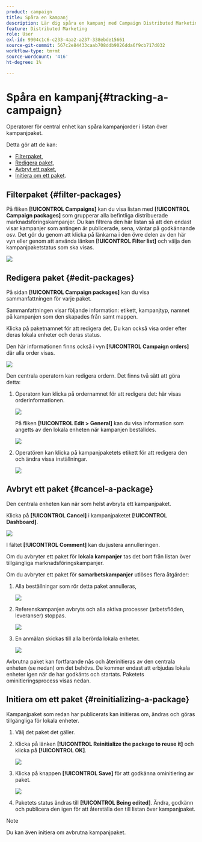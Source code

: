 ```yaml
---
product: campaign
title: Spåra en kampanj
description: Lär dig spåra en kampanj med Campaign Distributed Marketing
feature: Distributed Marketing
role: User
exl-id: 9904c1c6-c233-4aa2-a237-338ebde15661
source-git-commit: 567c2e84433caab708ddb9026dda6f9cb717d032
workflow-type: tm+mt
source-wordcount: '416'
ht-degree: 1%

---
```


# Spåra en kampanj{#tracking-a-campaign}



Operatorer för central enhet kan spåra kampanjorder i listan över kampanjpaket.

Detta gör att de kan:

* [Filterpaket](#filter-packages),
* [Redigera paket](#edit-packages),
* [Avbryt ett paket](#cancel-a-package),
* [Initiera om ett paket](#reinitializing-a-package).

## Filterpaket {#filter-packages}

På fliken **[!UICONTROL Campaigns]** kan du visa listan med **[!UICONTROL Campaign packages]** som grupperar alla befintliga distribuerade marknadsföringskampanjer. Du kan filtrera den här listan så att den endast visar kampanjer som antingen är publicerade, sena, väntar på godkännande osv. Det gör du genom att klicka på länkarna i den övre delen av den här vyn eller genom att använda länken **[!UICONTROL Filter list]** och välja den kampanjpaketstatus som ska visas.

![](assets/mkg_dist_catalog_filter.png)

## Redigera paket {#edit-packages}

På sidan **[!UICONTROL Campaign packages]** kan du visa sammanfattningen för varje paket.

Sammanfattningen visar följande information: etikett, kampanjtyp, namnet på kampanjen som den skapades från samt mappen.

Klicka på paketnamnet för att redigera det. Du kan också visa order efter deras lokala enheter och deras status.

Den här informationen finns också i vyn **[!UICONTROL Campaign orders]** där alla order visas.

![](assets/mkg_dist_catalog_op_command_details.png)

Den centrala operatorn kan redigera ordern. Det finns två sätt att göra detta:

1. Operatorn kan klicka på ordernamnet för att redigera det: här visas orderinformationen.

   ![](assets/mkg_dist_catalog_op_command_edit1.png)

   På fliken **[!UICONTROL Edit > General]** kan du visa information som angetts av den lokala enheten när kampanjen beställdes.

   ![](assets/mkg_dist_catalog_op_command_edit1a.png)

1. Operatören kan klicka på kampanjpaketets etikett för att redigera den och ändra vissa inställningar.

   ![](assets/mkg_dist_catalog_op_command_edit2.png)

## Avbryt ett paket {#cancel-a-package}

Den centrala enheten kan när som helst avbryta ett kampanjpaket.

Klicka på **[!UICONTROL Cancel]** i kampanjpaketet **[!UICONTROL Dashboard]**.

![](assets/mkg_dist_cancel_op_from_dashboard.png)

I fältet **[!UICONTROL Comment]** kan du justera annulleringen.

Om du avbryter ett paket för **lokala kampanjer** tas det bort från listan över tillgängliga marknadsföringskampanjer.

Om du avbryter ett paket för **samarbetskampanjer** utlöses flera åtgärder:

1. Alla beställningar som rör detta paket annulleras,

   ![](assets/mkg_dist_mutual_op_cancelled.png)

1. Referenskampanjen avbryts och alla aktiva processer (arbetsflöden, leveranser) stoppas.

   ![](assets/mkg_dist_mutual_op_cancelled1.png)

1. En anmälan skickas till alla berörda lokala enheter.

   ![](assets/mkg_dist_mutual_op_cancelled2.png)

Avbrutna paket kan fortfarande nås och återinitieras av den centrala enheten (se nedan) om det behövs. De kommer endast att erbjudas lokala enheter igen när de har godkänts och startats. Paketets ominitieringsprocess visas nedan.

## Initiera om ett paket {#reinitializing-a-package}

Kampanjpaket som redan har publicerats kan initieras om, ändras och göras tillgängliga för lokala enheter.

1. Välj det paket det gäller.
1. Klicka på länken **[!UICONTROL Reinitialize the package to reuse it]** och klicka på **[!UICONTROL OK]**.

   ![](assets/mkg_dist_mutual_op_reinit.png)

1. Klicka på knappen **[!UICONTROL Save]** för att godkänna ominitiering av paket.

   ![](assets/mkg_dist_mutual_op_reinit2.png)

1. Paketets status ändras till **[!UICONTROL Being edited]**. Ändra, godkänn och publicera den igen för att återställa den till listan över kampanjpaket.

>[!NOTE]
>
>Du kan även initiera om avbrutna kampanjpaket.
